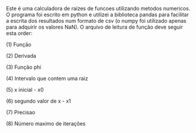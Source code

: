 Este é uma calculadora de raízes de funcoes utilizando metodos numericos.
O programa foi escrito em python e utilizei a biblioteca pandas para facilitar a escrita dos resultados num formato de csv (o numpy foi utilizado apenas para adquirir os valores NaN).
O arquivo de leitura de função deve seguir esta order:

(1) Função

(2) Derivada

(3) Função phi

(4) Intervalo que contem uma raiz

(5) x inicial - x0

(6) segundo valor de x - x1

(7) Precisao

(8) Número maximo de iterações

